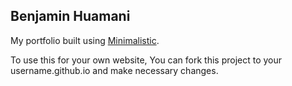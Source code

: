 ## Benjamin Huamani

My portfolio built using [Minimalistic](https://github.com/vaibhavvikas/jekyll-theme-minimalistic).

To use this for your own website, You can fork this project to your username.github.io and make necessary changes. 
